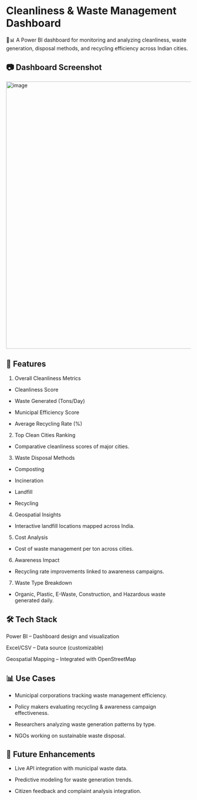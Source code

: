# Cleanliness & Waste Management Dashboard

🚮📊 A Power BI dashboard for monitoring and analyzing cleanliness, waste generation, disposal methods, and recycling efficiency across Indian cities.

## 📷 Dashboard Screenshot
<img width="1309" height="729" alt="image" src="https://github.com/user-attachments/assets/2d440ac4-887f-4045-8d08-e45da72ad048" />


## 📌 Features

1. Overall Cleanliness Metrics

- Cleanliness Score

- Waste Generated (Tons/Day)

- Municipal Efficiency Score

- Average Recycling Rate (%)

2. Top Clean Cities Ranking

- Comparative cleanliness scores of major cities.

3. Waste Disposal Methods

- Composting

- Incineration

- Landfill

- Recycling

4. Geospatial Insights

- Interactive landfill locations mapped across India.

5. Cost Analysis

- Cost of waste management per ton across cities.

6. Awareness Impact

- Recycling rate improvements linked to awareness campaigns.

7. Waste Type Breakdown

- Organic, Plastic, E-Waste, Construction, and Hazardous waste generated daily.

## 🛠️ Tech Stack

Power BI – Dashboard design and visualization

Excel/CSV – Data source (customizable)

Geospatial Mapping – Integrated with OpenStreetMap


## 📊 Use Cases

- Municipal corporations tracking waste management efficiency.

- Policy makers evaluating recycling & awareness campaign effectiveness.

- Researchers analyzing waste generation patterns by type.

- NGOs working on sustainable waste disposal.

## 🌱 Future Enhancements

- Live API integration with municipal waste data.

- Predictive modeling for waste generation trends.

- Citizen feedback and complaint analysis integration.
